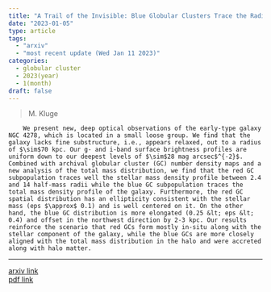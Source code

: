 ```yaml
---
title: "A Trail of the Invisible: Blue Globular Clusters Trace the Radial Density Distribution of the Dark Matter -- Case Study of NGC 4278"
date: "2023-01-05"
type: article
tags: 
  - "arxiv"
  - "most recent update (Wed Jan 11 2023)"
categories:
  - globular cluster
  - 2023(year)
  - 1(month)
draft: false
---
```


> M. Kluge

        We present new, deep optical observations of the early-type galaxy NGC 4278, which is located in a small loose group. We find that the galaxy lacks fine substructure, i.e., appears relaxed, out to a radius of $\sim$70 kpc. Our g- and i-band surface brightness profiles are uniform down to our deepest levels of $\sim$28 mag arcsec$^{-2}$. Combined with archival globular cluster (GC) number density maps and a new analysis of the total mass distribution, we find that the red GC subpopulation traces well the stellar mass density profile between 2.4 and 14 half-mass radii while the blue GC subpopulation traces the total mass density profile of the galaxy. Furthermore, the red GC spatial distribution has an ellipticity consistent with the stellar mass (eps $\approx$ 0.1) and is well centered on it. On the other hand, the blue GC distribution is more elongated (0.25 &lt; eps &lt; 0.4) and offset in the northwest direction by 2-3 kpc. Our results reinforce the scenario that red GCs form mostly in-situ along with the stellar component of the galaxy, while the blue GCs are more closely aligned with the total mass distribution in the halo and were accreted along with halo matter.

---

[arxiv link](https://arxiv.org/abs/2301.02292)  
[pdf link](https://arxiv.org/pdf/2301.02292)